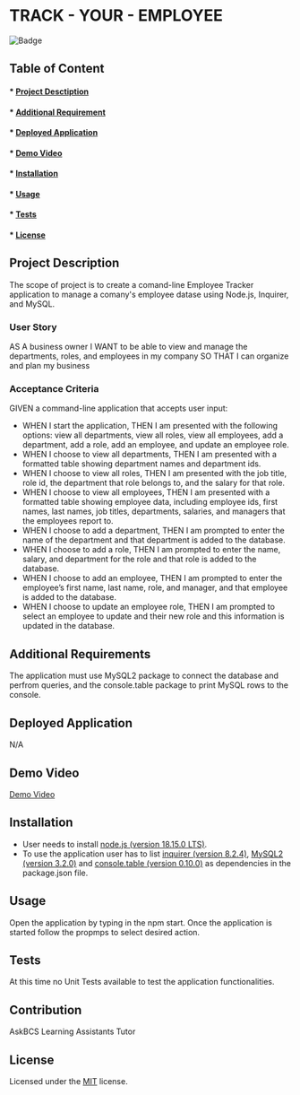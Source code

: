 # TRACK - YOUR - EMPLOYEE

![Badge](https://img.shields.io/badge/license-MIT-green?style=plastic&logo=appveyor)

## Table of Content
#### * [Project Desctiption](#description)
#### * [Additional Requirement](#requirements)
#### * [Deployed Application](#application)
#### * [Demo Video](#video)
#### * [Installation](#installation)
#### * [Usage](#usage)
#### * [Tests](#tests)
#### * [License](#license)


## Project Description
The scope of project is to create a comand-line Employee Tracker application to manage a comany's employee datase using Node.js, Inquirer, and MySQL. 

### User Story
AS A business owner
I WANT to be able to view and manage the departments, roles, and employees in my company
SO THAT I can organize and plan my business

### Acceptance Criteria
GIVEN a command-line application that accepts user input:

- WHEN I start the application, THEN I am presented with the following options: view all departments, view all roles, view all employees, add a department, add a role, add an employee, and update an employee role.
- WHEN I choose to view all departments, THEN I am presented with a formatted table showing department names and department ids.
- WHEN I choose to view all roles, THEN I am presented with the job title, role id, the department that role belongs to, and the salary for that role.
- WHEN I choose to view all employees, THEN I am presented with a formatted table showing employee data, including employee ids, first names, last names, job titles, departments, salaries, and managers that the employees report to.
- WHEN I choose to add a department, THEN I am prompted to enter the name of the department and that department is added to the database. 
- WHEN I choose to add a role, THEN I am prompted to enter the name, salary, and department for the role and that role is added to the database.
- WHEN I choose to add an employee, THEN I am prompted to enter the employee’s first name, last name, role, and manager, and that employee is added to the database.
- WHEN I choose to update an employee role, THEN I am prompted to select an employee to update and their new role and this information is updated in the database. 
 
 
## Additional Requirements
The application must use MySQL2 package to connect the database and perfrom queries, and the console.table package to print MySQL rows to the console. 


## Deployed Application
N/A


## Demo Video
[Demo Video](https://user-images.githubusercontent.com/118693401/228147603-5adb7dff-f731-4718-8518-76cb1c166e85.mp4)


## Installation
- User needs to install [node.js (version 18.15.0 LTS)](https://nodejs.org/en/).
- To use the application user has to list [inquirer (version 8.2.4)](https://www.npmjs.com/package/inquirer/v/8.2.4), [MySQL2 (version 3.2.0)](https://www.npmjs.com/package/mysql2) and [console.table (version 0.10.0)](https://www.npmjs.com/package/console.table) as dependencies in the package.json file.


## Usage
Open the application by typing in the npm start. Once the application is started follow the propmps to select desired action. 


## Tests
At this time no Unit Tests available to test the application functionalities. 


## Contribution
AskBCS Learning Assistants
Tutor 


## License
Licensed under the [MIT](https://choosealicense.com/licenses/mit/) license.
